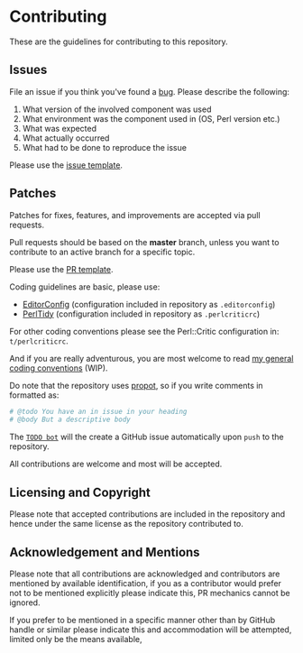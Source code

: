 # Contributing

These are the guidelines for contributing to this repository.

## Issues

File an issue if you think you've found a [bug](https://en.wikipedia.org/wiki/Software_bug). Please describe the following:

1. What version of the involved component was used
2. What environment was the component used in (OS, Perl version etc.)
3. What was expected
4. What actually occurred
5. What had to be done to reproduce the issue

Please use the [issue template](https://github.com/jonasbn/perl-workflow/blob/master/.github/ISSUE_TEMPLATE.md).

## Patches

Patches for fixes, features, and improvements are accepted via pull requests.

Pull requests should be based on the **master** branch, unless you want to contribute to an active branch for a specific topic.

Please use the [PR template](https://github.com/jonasbn/perl-workflow/blob/master/.github/PULL_REQUEST_TEMPLATE.md).

Coding guidelines are basic, please use:

- [EditorConfig](http://editorconfig.org/) (configuration included in repository as `.editorconfig`)
- [PerlTidy](http://perltidy.sourceforge.net/) (configuration included in repository as `.perlcriticrc`)

For other coding conventions please see the Perl::Critic configuration in: `t/perlcriticrc`.

And if you are really adventurous, you are most welcome to read [my general coding conventions](https://gist.github.com/jonasbn/c2f703c68340384cfc61bb9c38adb2ff) (WIP).

Do note that the repository uses [propot](https://probot.github.io/), so if you write comments in formatted as:

```perl
# @todo You have an in issue in your heading
# @body But a descriptive body 
```

The [`TODO bot`](https://probot.github.io/apps/todo/) will the create a GitHub issue automatically upon `push` to the repository.

All contributions are welcome and most will be accepted.

## Licensing and Copyright

Please note that accepted contributions are included in the repository and hence under the same license as the repository contributed to.

## Acknowledgement and Mentions

Please note that all contributions are acknowledged and contributors are mentioned by available identification, if you as a contributor would prefer not to be mentioned explicitly please indicate this, PR mechanics cannot be ignored.

If you prefer to be mentioned in a specific manner other than by GitHub handle or similar please indicate this and accommodation will be attempted, limited only be the means available,

